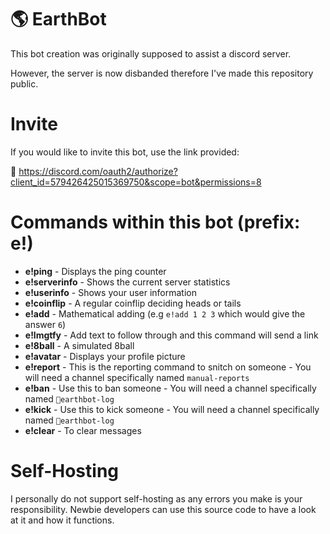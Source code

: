 # 🌎 EarthBot
This bot creation was originally supposed to assist a discord server. 

However, the server is now disbanded therefore I've made this repository public.

# Invite
If you would like to invite this bot, use the link provided:

🔗 https://discord.com/oauth2/authorize?client_id=579426425015369750&scope=bot&permissions=8

# Commands within this bot (prefix: e!)
- **e!ping** - Displays the ping counter
- **e!serverinfo** - Shows the current server statistics
- **e!userinfo** - Shows your user information
- **e!coinflip** - A regular coinflip deciding heads or tails
- **e!add** - Mathematical adding (e.g ``e!add 1 2 3`` which would give the answer ``6``)
- **e!lmgtfy** - Add text to follow through and this command will send a link
- **e!8ball** - A simulated 8ball 
- **e!avatar** - Displays your profile picture
- **e!report** - This is the reporting command to snitch on someone - You will need a channel specifically named ``manual-reports``
- **e!ban** - Use this to ban someone - You will need a channel specifically named ``📜earthbot-log``
- **e!kick** - Use this to kick someone - You will need a channel specifically named ``📜earthbot-log`` 
- **e!clear** - To clear messages

# Self-Hosting
I personally do not support self-hosting as any errors you make is your responsibility. Newbie developers can use this source code to have a look at it and how it functions.
